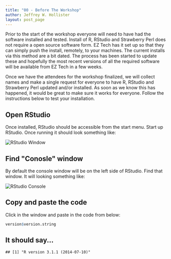 ```yaml
---
title: "00 - Before The Workshop"
author: Jeffrey W. Hollister
layout: post_page
---
```


Prior to the start of the workshop everyone will need to have had the software 
installed and tested.  Install of R, RStudio and Strawberry Perl does not require a open source software form.  EZ Tech has it set up so that they can simply push the install, remotely, to your machines.  The current installs via this method are a bit dated.  The process has been started to update these and hopefully the most recent versions of all the required software will be available from EZ Tech in a few weeks.

Once we have the attendees for the workshop finalized, we will collect names and make a single request for everyone to have R, RStudio and Strawberry Perl updated and/or installed.  As soon as we know this has happened, it would be great to make sure it works for everyone.  Follow the instructions below to test your installation.

## Open RStudio
Once installed, RStudio should be accessible from the start menu.  Start up RStudio.  Once running it should look something like:

![RStudio Window](/gedr/figure/rstudio.png)

## Find "Conosle" window
By default the console window will be on the left side of RStudio.  Find that window.  It will looking something like:  

![RStudio Console](/gedr/figure/rstudio_console.png)

## Copy and paste the code
Click in the window and paste in the code from below:


```r
version$version.string
```

## It should say...


```
## [1] "R version 3.1.1 (2014-07-10)"
```



